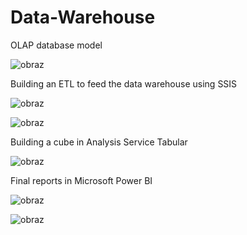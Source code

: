 # Data-Warehouse


OLAP database model 


![obraz](https://github.com/linijka123/Data-Warehouse/assets/86550898/cb03630b-6e4d-4440-86f4-2d5d0d4d4816)


Building an ETL to feed the data warehouse using SSIS 


![obraz](https://github.com/linijka123/Data-Warehouse/assets/86550898/172762d4-e692-4011-9a1e-ceac43fa4450)

![obraz](https://github.com/linijka123/Data-Warehouse/assets/86550898/9b24c45e-c68c-4c51-a65f-62433002effd)


Building a cube in Analysis Service Tabular

![obraz](https://github.com/linijka123/Data-Warehouse/assets/86550898/43cab3a8-126e-42db-b321-2e8d50224c30)


Final reports in Microsoft Power BI

![obraz](https://github.com/linijka123/Data-Warehouse/assets/86550898/84cfd087-1f01-437a-b9ea-97de823c8087)

![obraz](https://github.com/linijka123/Data-Warehouse/assets/86550898/9a1c7534-6d9a-48b4-a887-a8ed826044c1)
